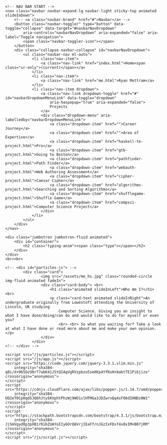 <!DOCTYPE html>
<html lang="en">
 <head>
  <link rel="stylesheet" href="https://cdnjs.cloudflare.com/ajax/libs/animate.css/3.7.2/animate.min.css">
  <link rel="stylesheet" href="https://stackpath.bootstrapcdn.com/bootstrap/4.3.1/css/bootstrap.min.css" integrity="sha384-ggOyR0iXCbMQv3Xipma34MD+dH/1fQ784/j6cY/iJTQUOhcWr7x9JvoRxT2MZw1T" crossorigin="anonymous">
  <link rel="stylesheet" href="/css/style.css">
  <link href="https://fonts.googleapis.com/css?family=Montserrat:100,200,400,700,900|Titillium:100,200,400,700,900+Web&display=swap"
        rel="stylesheet">
  <meta charset="UTF-8">
  <meta name="viewport" content="widt=device-width, initial-scale=1.0" />
  <script src="./js/typed.js"></script>
  <title>Jing Li Online Portfolio</title>
  
 </head>
<body>

    <!-- NAV BAR START -->
    <nav class="navbar navbar-expand-lg navbar-light sticky-top animated slideInDown">
        <!-- <a class="navbar-brand" href="#">Navbar</a> -->
        <button class="navbar-toggler" type="button" data-toggle="collapse" data-target="#navbarNavDropdown"
            aria-controls="navbarNavDropdown" aria-expanded="false" aria-label="Toggle navigation">
            <span class="navbar-toggler-icon"></span>
        </button>
        <div class="collapse navbar-collapse" id="navbarNavDropdown">
            <ul class="navbar-nav ml-auto">
                <li class="nav-item">
                    <a class="nav-link" href="index.html">Home<span class="sr-only">(current)</span></a>
                </li>
                <li class="nav-item">
                    <a class="nav-link" href="me.html">Ryan Mottram</a>
                </li>
                <li class="nav-item dropdown">
                    <a class="nav-link dropdown-toggle" href="#" id="navbarDropdownMenuLink" data-toggle="dropdown"
                        aria-haspopup="true" aria-expanded="false">
                        Projects
                    </a>
                    <div class="dropdown-menu" aria-labelledby="navbarDropdownMenuLink">
                        <a class="dropdown-item" href="">Career Journey</a>
                        <a class="dropdown-item" href="">Area of Expertise</a>
                        <a class="dropdown-item" href="haskell-te-project.html">Pro</a>
                        <a class="dropdown-item" href="gtb-project.html">Going to Boston</a>
                        <a class="dropdown-item" href="pathfinder-project.html">Path Finder</a>
                        <a class="dropdown-item" href="webauth-project.html">Web Authoring Assessment</a>
                        <a class="dropdown-item" href="cipher-project.html">Caesar Cipher</a>
                        <a class="dropdown-item" href="algorithms-project.html">Searching and Sorting Algorithms</a>
                        <a class="dropdown-item" href="shufflegame-project.html">Shuffle Game</a>
                        <a class="dropdown-item" href="compsci-project.html">Computer Science Project</a>
                    </div>
                </li>
            </ul>
        </div>
    </nav>
<!-- NAV BAR END -->

    <div class="jumbotron jumbotron-fluid animated">
        <div id="container">
            <h2 class="typing-anim"><span class="type"></span></h2>
        </div>
    </div>
    <br><br>

    <!-- <div id="particles-js"> -->
            <div class="card">
                    <img src="/assets/me_hs.jpg" class="rounded-circle img-fluid animated fadeIn">
                    <div class="card-body"> <br>
                        <h1 class="animated slideInLeft">Who Am I?</h1> <br>
                        <p class="card-text animated slideInRight">An undergraduate originally from Lowestoft attending the University of Lincoln, UK studying
                            Computer Science. Giving you an insight to what I have done/doing/can do and would like to do for myself or even you?
                            <br> <br> So what you waiting for? Take a look at what I have done or read more about me and make your own opinion.</p>
                    </div>
                </div>
    <!-- </div> -->

    <script src="/js/particles.js"></script>
    <script src="/js/app.js"></script>
    <script src="https://code.jquery.com/jquery-3.3.1.slim.min.js"
        integrity="sha384-q8i/X+965DzO0rT7abK41JStQIAqVgRVzpbzo5smXKp4YfRvH+8abtTE1Pi6jizo" crossorigin="anonymous">
    </script>
    <script src="https://cdnjs.cloudflare.com/ajax/libs/popper.js/1.14.7/umd/popper.min.js"
        integrity="sha384-UO2eT0CpHqdSJQ6hJty5KVphtPhzWj9WO1clHTMGa3JDZwrnQq4sF86dIHNDz0W1" crossorigin="anonymous">
    </script>
    <script src="https://stackpath.bootstrapcdn.com/bootstrap/4.3.1/js/bootstrap.min.js"
        integrity="sha384-JjSmVgyd0p3pXB1rRibZUAYoIIy6OrQ6VrjIEaFf/nJGzIxFDsf4x0xIM+B07jRM" crossorigin="anonymous">
    </script>
    <script src="/js/script.js"></script>
</body>

</html>
